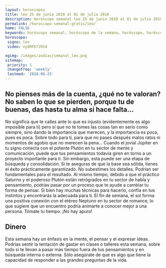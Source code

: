 ```yaml
---
layout: horoscopos
title: leo 25 de junio 2018 al 01 de julio 2018 
description: Horóscopo semanal leo 25 de junio 2018 al 01 de julio 2018. No pienses más de la cuenta, ¿qué no te valoran? No saben lo que se pierden, porque tu de buenas, das hasta tu alma si hace falta…
permalink: /horoscopo-semanal-gratis/leo/
home: FALSE
keywords: horóscopo semanal, horóscopo de la semana, horóscopo, horóscopo gratis,horóscopos, horóscopo esperanza gracia, horoscopos leo la semana, horóscopos gratis, Tarot, Astrologia, Zodíaco, leo, horoscopo gratis, semanal
horoscopo:
 signo: leo
 video: nyGMFK7J914

ogimg: /images/zodiac/semanal_leo.png
sitemap:
 priority: 1
 changefreq: 'weekly'
 lastmod: '2018-06-25'
---
```




## No pienses más de la cuenta, ¿qué no te valoran? No saben lo que se pierden, porque tu de buenas, das hasta tu alma si hace falta…

No significa que te calles ante lo que es injusto (evidentemente es algo imposible para ti) pero sí que no te tomes las cosas tan en serio como siempre, sino dando la importancia que merecen, y la importancia es poca, pues es poca. Sobre todo para ti, para que no pases después malos ratos ni momentos de agobio que no merecen la pena…
Cuando el jovial Júpiter en tu signo conecta con el potente Plutón en tu sector de mente y comunicación, puede que tus pensamientos todavía giren en torno a un proyecto importante para ti. Sin embargo, esta puede ser una etapa de búsqueda y consolidación. Si te aseguras de que la base sea sólida, tienes el éxito prácticamente garantizado. No subestimes los detalles. Podrían ser fundamentales para el resultado. 
  Al mismo tiempo, debido a que el práctico Saturno y el poderoso Plutón están retrógrados en tu sector de habla y pensamiento, podrías pasar por un proceso que te ayude a cambiar tu forma de pensar. Si bien hay muchas técnicas para hacerlo, confía en tus instintos y encontrarás la adecuada para ti. El fin de semana, el sol forma una positiva conexión con el etéreo Neptuno en tu sector de romance, lo que sugiere que un encuentro podría animarte a conocer mejor a una persona. Tómate tu tiempo. ¡No hay apuro!   

## Dinero

Esta semana hay un énfasis en la mente, el pensar y el expresar ideas. Podrías sentir la tentación de gastar en clases o talleres esta semana, sobre todo si te llevan a pasar más tiempo fuera de tus pensamientos y en búsqueda interna o externa. Sólo asegúrate de que es algo que tiene la capacidad de responder a las grandes preguntas de la vida.